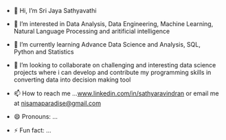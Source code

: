 - 👋 Hi, I’m Sri Jaya Sathyavathi
- 👀 I’m interested in Data Analysis, Data Engineering, Machine Learning, Natural Language Processing and aritificial intelligence
- 🌱 I’m currently learning Advance Data Science and Analysis, SQL, Python and Statistics
- 💞️ I’m looking to collaborate on challenging and interesting data science projects where i can develop and contribute my programming skills in converting data into decision making tool
- 📫 How to reach me ...www.linkedin.com/in/sathyaravindran or email me at nisamaparadise@gmail.com

- 😄 Pronouns: ...
- ⚡ Fun fact: ...

<!---
SathyaMadhu/SathyaMadhu is a ✨ special ✨ repository because its `README.md` (this file) appears on your GitHub profile.
You can click the Preview link to take a look at your changes.
--->
